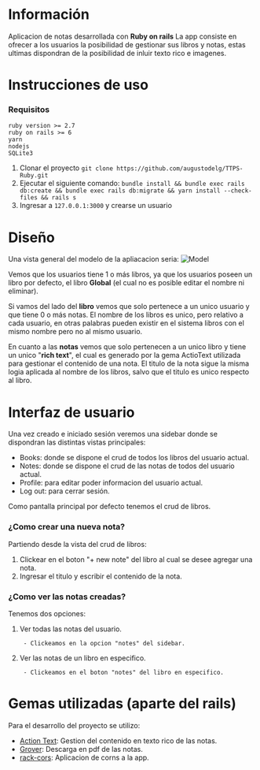 # Información
Aplicacion de notas desarrollada con **Ruby on rails**
La app consiste en ofrecer a los usuarios la posibilidad de gestionar sus libros y notas, estas ultimas dispondran de la posibilidad de inluir texto rico e imagenes.

# Instrucciones de uso
### Requisitos
```
ruby version >= 2.7
ruby on rails >= 6
yarn 
nodejs
SQLite3

```
1. Clonar el proyecto `git clone https://github.com/augustodelg/TTPS-Ruby.git`
2. Ejecutar el siguiente comando: `bundle install && bundle exec rails db:create && bundle exec rails db:migrate && yarn install --check-files && rails s`
3. Ingresar a `127.0.0.1:3000` y crearse un usuario

# Diseño
Una vista general del modelo de la apliacacion seria:
![Model](https://i.imgur.com/XauBycd.png)

Vemos que los usuarios tiene 1 o más libros, ya que los usuarios poseen un libro por defecto, el libro **Global** (el cual no es posible editar el nombre ni eliminar).

Si vamos del lado del **libro** vemos que solo pertenece a un unico usuario y que tiene 0 o más notas. El nombre de los libros es unico, pero relativo a cada usuario, en otras palabras pueden existir en el sistema libros con el mismo nombre pero no al mismo usuario.

En cuanto a las **notas** vemos que solo pertenecen a un unico libro y tiene un unico "**rich text**", el cual es generado por la gema ActioText utilizada para gestionar el contenido de una nota. El titulo de la nota sigue la misma logia aplicada al nombre de los libros, salvo que el titulo es unico respecto al libro.

# Interfaz de usuario
Una vez creado e iniciado sesión veremos una sidebar donde se dispondran las distintas vistas principales:
 - Books: donde se dispone el crud de todos los libros del usuario actual.
 - Notes: donde se dispone el crud de las notas de todos del usuario actual.
 - Profile: para editar poder informacion del usuario actual.
 - Log out: para cerrar sesión.
 
Como pantalla principal por defecto tenemos el crud de libros.

### ¿Como crear una nueva nota?
Partiendo desde la vista del crud de libros:
1. Clickear en el boton "+ new note" del libro al cual se desee agregar una nota.
2. Ingresar el titulo y escribir el contenido de la nota.

### ¿Como ver las notas creadas?
Tenemos dos opciones:
1. Ver todas las notas del usuario.

        - Clickeamos en la opcion "notes" del sidebar.  
2. Ver las notas de un libro en especifico.

        - Clickeamos en el boton "notes" del libro en especifico.
  
# Gemas utilizadas (aparte del rails)
Para el desarrollo del proyecto se utilizo:
- [Action Text](https://edgeguides.rubyonrails.org/action_text_overview.html): Gestion del contenido en texto rico de las notas.
- [Grover](https://github.com/Studiosity/grover): Descarga en pdf de las notas. 
- [rack-cors](https://rubygems.org/gems/rack-cors/versions/0.4.0): Aplicacion de corns a la app.